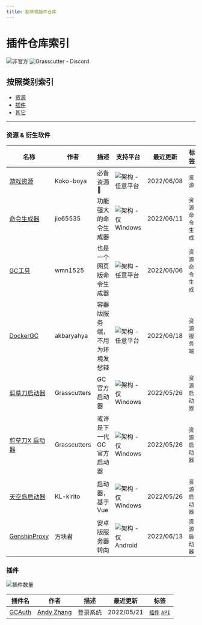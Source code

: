 ```yaml
---
title: 割草机插件仓库
---
```


# 插件仓库索引

![非官方](https://img.shields.io/badge/Telegram-Genkit-blue?style=for-the-badge&logo=telegram&link=https://t.me/genkitCN_chat&link=https://t.me/genkitCN_chat) ![Grasscutter - Discord](https://img.shields.io/discord/965284035985305680?label=Discord&logo=discord&style=for-the-badge&link=https://discord.gg/T5vZU6UyeG&link=https://discord.gg/T5vZU6UyeG)

## 按照类别索引

- [资源](#资源)
- [插件](#插件)
- [其它](#其它)

-------

### 资源 & 衍生软件

| 名称                                                               | 作者           | 描述              | 支持平台                                                                                                 | 最近更新       | 标签          |
|------------------------------------------------------------------|--------------|-----------------|------------------------------------------------------------------------------------------------------|------------|-------------|
| [游戏资源](https://github.com/Koko-boya/Grasscutter_Resources)       | Koko-boya    | 必备资源🤫          | ![架构 - 任意平台](https://img.shields.io/badge/%E6%9E%B6%E6%9E%84-Any-green?style=for-the-badge)          | 2022/06/08 | `资源`        |
| [命令生成器](https://github.com/jie65535/GrasscutterCommandGenerator) | jie65535     | 功能强大的命令生成器      | ![架构 - 仅Windows](https://img.shields.io/badge/%E6%9E%B6%E6%9E%84-Windows-017fd5?style=for-the-badge) | 2022/06/11 | `资源` `命令生成` |
| [GC工具](https://github.com/wmn1525/grasscutterTools)              | wmn1525      | 也是一个网页版命令生成器    | ![架构 - 任意平台](https://img.shields.io/badge/%E6%9E%B6%E6%9E%84-Any-green?style=for-the-badge)          | 2022/06/06 | `资源` `命令生成` |
| [DockerGC](https://github.com/akbaryahya/DockerGC)               | akbaryahya   | 容器版服务端，不用为环境发愁辣 | ![架构 - 任意平台](https://img.shields.io/badge/%E6%9E%B6%E6%9E%84-Any-green?style=for-the-badge)          | 2022/06/18 | `资源` `服务端`  |
| [剪草刀启动器](https://github.com/Grasscutters/GrassClipper)           | Grasscutters | GC官方启动器         | ![架构 - 仅Windows](https://img.shields.io/badge/%E6%9E%B6%E6%9E%84-Windows-017fd5?style=for-the-badge) | 2022/05/26 | `资源` `启动器`  |
| [剪草刀X 启动器](https://github.com/Grasscutters/GrassClipper-X)       | Grasscutters | 或许是下一代GC官方启动器   | ![架构 - 仅Windows](https://img.shields.io/badge/%E6%9E%B6%E6%9E%84-Windows-017fd5?style=for-the-badge) | 2022/05/26 | `资源` `启动器`  |
| [天空岛启动器](https://github.com/KL-kirito/CelestiaLauncher)          | KL-kirito    | 启动器，基于Vue       | ![架构 - 仅Windows](https://img.shields.io/badge/%E6%9E%B6%E6%9E%84-Windows-017fd5?style=for-the-badge) | 2022/05/26 | `资源` `启动器`  |
| [GenshinProxy](https://github.com/577fkj/GenshinProxy)           | 方块君          | 安卓版服务器转向        | ![架构 - 仅Android](https://img.shields.io/badge/%E6%9E%B6%E6%9E%84-Android-a4c639?style=for-the-badge) | 2022/06/13 | `资源` `启动器`  |

### 插件

![插件数量](https://img.shields.io/badge/%E6%8F%92%E4%BB%B6%E6%95%B0%E9%87%8F-1-teal?style=for-the-badge)

| 插件名         | 作者              | 描述   | 最近更新       | 标签                        |
|-------------|-----------------|------|------------|---------------------------|
| [GCAuth](#) | [Andy Zhang](#) | 登录系统 | 2022/05/21 | [`插件`](#插件) [`API`](#API) |
